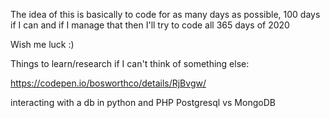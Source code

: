 The idea of this is basically to code for as many days as possible, 100 days if I can and if I manage that then I'll try to code all 365 days of 2020

Wish me luck :)





Things to learn/research if I can't think of something else:

https://codepen.io/bosworthco/details/RjBvgw/

interacting with a db in python and PHP
    Postgresql vs MongoDB

